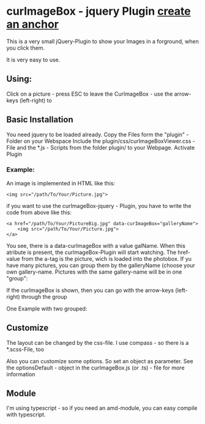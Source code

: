 
# curImageBox - jquery Plugin [create an anchor](#start_readme)

This is a very small jQuery-Plugin to show your Images in a forground, when you click them.

It is very easy to use.

## Using:

Click on a picture - press ESC to leave the CurImageBox - use the arrow-keys (left-right) to

## Basic Installation

You need jquery to be loaded already.
Copy the Files form the "plugin" - Folder on your Webspace
Include the plugin/css/curImageBoxViewer.css - File and the *.js - Scripts from the folder plugin/ to your Webpage.
Activate Plugin

### Example:

An image is implemented in HTML like this:

        
    <img src="/path/To/Your/Picture.jpg">
        
    
if you want to use the curImageBox-jquery - Plugin, you have to write the code from above like this:

        
    <a href="/path/To/Your/PictureBig.jpg" data-curImageBox="galleryName">
        <img src="/path/To/Your/Picture.jpg">
    </a>
        
    
You see, there is a data-curImageBox with a value galName. When this atribute is present, the curImageBox-Plugin will start watching. The href-value from the a-tag is the picture, wich is loaded into the photobox. If yu have many pictures, you can group them by the galleryName (choose your own gallery-name. Pictures with the same gallery-name will be in one "group":

If the curImageBox is shown, then you can go with the arrow-keys (left-right) through the group

One Example with two grouped:

             
## Customize

The layout can be changed by the css-file. I use compass - so there is a *.scss-File, too

Also you can customize some options. So set an object as parameter. See the optionsDefault - object in the curImageBox.js (or .ts) - file for more information

## Module

I'm using typescript - so if you need an amd-module, you can easy compile with typescript.